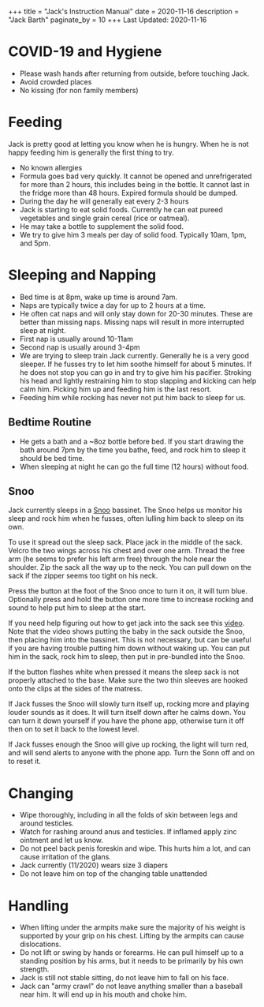 +++
title = "Jack's Instruction Manual"
date = 2020-11-16
description = "Jack Barth"
paginate_by = 10
+++
Last Updated: 2020-11-16

# COVID-19 and Hygiene
* Please wash hands after returning from outside, before touching Jack.
* Avoid crowded places
* No kissing (for non family members)

# Feeding
Jack is pretty good at letting you know when he is hungry. When he is not happy
feeding him is generally the first thing to try.

* No known allergies
* Formula goes bad very quickly. It cannot be opened and unrefrigerated for more
  than 2 hours, this includes being in the bottle. It cannot last in the fridge
  more than 48 hours. Expired formula should be dumped.
* During the day he will generally eat every 2-3 hours
* Jack is starting to eat solid foods. Currently he can eat pureed vegetables
  and single grain cereal (rice or oatmeal).
* He may take a bottle to supplement the solid food.
* We try to give him 3 meals per day of solid food. Typically 10am, 1pm, and
  5pm.

# Sleeping and Napping
* Bed time is at 8pm, wake up time is around 7am.
* Naps are typically twice a day for up to 2 hours at a time.
* He often cat naps and will only stay down for 20-30 minutes. These are better
  than missing naps. Missing naps will result in more interrupted sleep at
  night.
* First nap is usually around 10-11am
* Second nap is usually around 3-4pm
* We are trying to sleep train Jack currently. Generally he is a very good
  sleeper. If he fusses try to let him soothe himself for about 5 minutes. If he
  does not stop you can go in and try to give him his pacifier. Stroking his
  head and lightly restraining him to stop slapping and kicking can help calm
  him. Picking him up and feeding him is the last resort.
* Feeding him while rocking has never not put him back to sleep for us.

## Bedtime Routine
* He gets a bath and a ~8oz bottle before bed. If you start drawing the bath
  around 7pm by the time you bathe, feed, and rock him to sleep it should be bed
  time.
* When sleeping at night he can go the full time (12 hours) without food.

## Snoo
Jack currently sleeps in a [Snoo](https://happiestbaby.zendesk.com/hc/en-us)
bassinet. The Snoo helps us monitor his sleep and rock him when he fusses, often
lulling him back to sleep on its own.

To use it spread out the sleep sack. Place jack in the middle of the sack.
Velcro the two wings across his chest and over one arm. Thread the free arm (he
seems to prefer his left arm free) through the hole near the shoulder. Zip the
sack all the way up to the neck.  You can pull down on the sack if the zipper
seems too tight on his neck.

Press the button at the foot of the Snoo once to turn it on, it will turn blue.
Optionally press and hold the button one more time to increase rocking and sound
to help put him to sleep at the start.

If you need help figuring out how to get jack into the sack see this
[video](https://happiestbaby.zendesk.com/hc/en-us/articles/231640327-Putting-Baby-in-SNOO-Sack-Video-Tutorial-).
Note that the video shows putting the baby in the sack outside the Snoo, then
placing him into the bassinet. This is not necessary, but can be useful if you
are having trouble putting him down without waking up. You can put him in the
sack, rock him to sleep, then put in pre-bundled into the Snoo.

If the button flashes white when pressed it means the sleep sack is not properly
attached to the base. Make sure the two thin sleeves are hooked onto the clips
at the sides of the matress.

If Jack fusses the Snoo will slowly turn itself up, rocking more and playing
louder sounds as it does. It will turn itself down after he calms down. You can
turn it down yourself if you have the phone app, otherwise turn it off then on
to set it back to the lowest level.

If Jack fusses enough the Snoo will give up rocking, the light will turn red,
and will send alerts to anyone with the phone app. Turn the Sonn off and on to
reset it.

# Changing
* Wipe thoroughly, including in all the folds of skin between legs and around
  testicles.
* Watch for rashing around anus and testicles. If inflamed apply zinc ointment
  and let us know.
* Do not peel back penis foreskin and wipe. This hurts him a lot, and can cause
  irritation of the glans.
* Jack currently (11/2020) wears size 3 diapers
* Do not leave him on top of the changing table unattended

# Handling
* When lifting under the armpits make sure the majority of his weight is
  supported by your grip on his chest. Lifting by the armpits can cause
  dislocations.
* Do not lift or swing by hands or forearms. He can pull himself up to a
  standing position by his arms, but it needs to be primarily by his own
  strength.
* Jack is still not stable sitting, do not leave him to fall on his face.
* Jack can "army crawl" do not leave anything smaller than a baseball near him.
  It will end up in his mouth and choke him.
